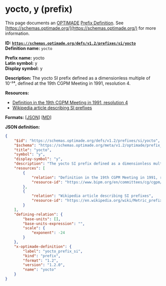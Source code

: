 # yocto, y (prefix)

This page documents an [OPTIMADE](https://www.optimade.org/) [Prefix Definition](https://schemas.optimade.org/#definitions). See [https://schemas.optimade.org/](https://schemas.optimade.org/) for more information.

**ID: [`https://schemas.optimade.org/defs/v1.2/prefixes/si/yocto`](https://schemas.optimade.org/defs/v1.2/prefixes/si/yocto.md)**  
**Definition name:** `yocto`

**Prefix name:** yocto  
**Latin symbol:** y  
**Display symbol:** y  
  
**Description:** The yocto SI prefix defined as a dimensionless multiple of 10⁻²⁴, defined at the 19th CGPM Meeting in 1991, resolution 4.



**Resources:**

- [Definition in the 19th CGPM Meeting in 1991, resolution 4](https://www.bipm.org/en/committees/cg/cgpm/19-1991/resolution-4)
- [Wikipedia article describing SI prefixes](https://en.wikipedia.org/wiki/Metric_prefix)


**Formats:** [[JSON](yocto.json)] [[MD](yocto.md)]

**JSON definition:**

``` json
{
    "$id": "https://schemas.optimade.org/defs/v1.2/prefixes/si/yocto",
    "$schema": "https://schemas.optimade.org/meta/v1.2/optimade/prefix_definition.json",
    "title": "yocto",
    "symbol": "y",
    "display-symbol": "y",
    "description": "The yocto SI prefix defined as a dimensionless multiple of 10\u207b\u00b2\u2074, defined at the 19th CGPM Meeting in 1991, resolution 4.",
    "resources": [
        {
            "relation": "Definition in the 19th CGPM Meeting in 1991, resolution 4",
            "resource-id": "https://www.bipm.org/en/committees/cg/cgpm/19-1991/resolution-4"
        },
        {
            "relation": "Wikipedia article describing SI prefixes",
            "resource-id": "https://en.wikipedia.org/wiki/Metric_prefix"
        }
    ],
    "defining-relation": {
        "base-units": [],
        "base-units-expression": "",
        "scale": {
            "exponent": -24
        }
    },
    "x-optimade-definition": {
        "label": "yocto_prefix_si",
        "kind": "prefix",
        "format": "1.2",
        "version": "1.2.0",
        "name": "yocto"
    }
}
```